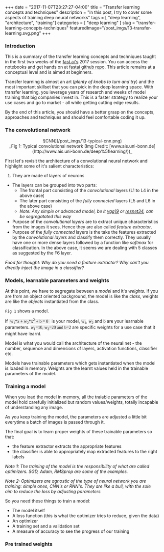 +++
date        = "2017-11-07T23:27:27-04:00"
title       = "Transfer learning concepts and techniques"
description = "In this post, I try to cover some aspects of training deep neural networks"
tags        = [ "deep learning", "architecture", "training"]
categories  = [ "deep learning" ]
slug        = "transfer-learning-concepts-techniques"
featuredImage="/post_imgs/13-transfer-learning.svg.png"
+++

### Introduction

This is a summary of the transfer learning concepts and techniques taught in the first two weeks of the [fast.ai's](http://www.fast.ai/) 2017 session. You can access the notebooks and get hands on at [fastai github repo](https://github.com/fastai/fastai/tree/master/courses/dl1). This article remains at a conceptual level and is aimed at beginners.

Transfer learning is almost an art (_plenty of knobs to turn and try_) and the most important skillset that you can pick in the deep learning space. With transfer learning, you leverage years of research and weeks of model training that big companies invest in. This is a faster strategy to realize your use cases and go to market - all while getting cutting edge results.

By the end of this article, you should have a better grasp on the concepts, approaches and techniques and should feel comfortable coding it up.


### The convolutional network
<center>
![CNN](/post_imgs/13-typical-cnn.png)<br>
_Fig 1: Typical convolutional network (Img Credit: [www.ais.uni-bonn.de](http://www.ais.uni-bonn.de/deep%5flearning/))_
</center>


First let's revisit the architecture of a convolutional neural network and highlight some of it's salient characteristics:

1. They are made of layers of neurons
* The layers can be grouped into two parts:
  * The frontal part consisting of the _convolutional_ layers (L1 to L4 in the above case)
  * The later part consisting of the _fully connected_ layers (L5 and L6 in the above case)
  * _Note: Any simple or advanced model, be it [vgg19](https://www.pyimagesearch.com/wp-content/uploads/2017/03/imagenet%5fvgg16.png) or [resnet34](https://s3-ap-south-1.amazonaws.com/av-blog-media/wp-content/uploads/2017/08/08131926/temp12.png), can be segregatated this way_
* Purpose of the _convolutional layers_ are to extract unique characteristics from the images it sees. Hence they are also called _feature extractor_.
* Purpose of the _fully connected_ layers is the take the features extracted by the _convolutional layers_ and classify them correctly. They usually have one or more dense layers followed by a function like _softmax_ for classification. In the above case, it seems we are dealing with 5 classes as suggested by the F6 layer.

_Food for thought: Why do you need a feature extractor? Why can't you directly inject the image in a classifier?_

### Models, learnable parameters and weights

At this point, we have to segregate between a _model_ and it's _weights_. If you are from an object oriented background, the model is like the _class_, weights are like the _objects_ instantiated from the class.

`Fig 1` shows a model.

If <label style='background-color:#eeeeee;font-family:coutier new'>&nbsp;w<sub>1</sub>*x + w<sub>2</sub>*x<sup>2</sup> + b = 0 &nbsp;</label> is your model, <label style='background-color:#eeeeee;font-family:coutier new'>w<sub>1</sub></label>, <label style='background-color:#eeeeee;font-family:coutier new'>w<sub>2</sub></label> and <label style='background-color:#eeeeee;font-family:coutier new'>b</label> are your learnable parameters. <label style='background-color:#eeeeee;font-family:coutier new'>w<sub>1</sub>=10, w<sub>2</sub>=20 and b=2</label> are specific weights for a use case that it might have learnt.

Model is what you would call the architecture of the neural net - the number, sequence and dimensions of layers, activation functions, classifier etc.

Models have trainable parameters which gets instantiated when the model is loaded in memory. Weights are the learnt values held in the trainable parameters of the model.



### Training a model

When you load the model in memory, all the traiable parameters of the model hold carefully initialized but random values/weights, totally incapable of understanding any image.

As you keep training the model, the parameters are adjusted a little bit everytime a batch of images is passed through it.

The final goal is to learn proper weights of these trainable parameters so that:

* the feature extractor extracts the appropriate features
* the classifier is able to appropriately map extracted features to the right labels

_Note 1: The training of the  model is the responsibility of what are called optimizers. SGD, Adam, RMSprop are some of the examples._

_Note 2: Optimizers are agnostic of the type of neural network you are training: simple ones, CNN's or RNN's. They are like a bull, with the sole aim to reduce the loss by adjusting parameters_

So you need these things to train a model:

* The model itself
* A loss function (this is what the optimizer tries to reduce, given the data)
* An optimizer
* A training set and a validation set
* A measure of accuracy to see the progress of our training

### Pre trained weights

